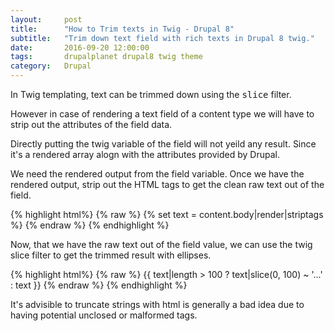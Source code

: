 ```yaml
---
layout:     post
title:      "How to Trim texts in Twig - Drupal 8"
subtitle:   "Trim down text field with rich texts in Drupal 8 twig."
date:       2016-09-20 12:00:00
tags:       drupalplanet drupal8 twig theme
category:   Drupal
---
```

In Twig templating, text can be trimmed down using the <kbd>slice</kbd> filter.

However in case of rendering a text field of a content type we will have to strip out the attributes of the field data.

Directly putting the twig variable of the field will not yeild any result. Since it's a rendered array alogn with the attributes provided by Drupal.

We need the rendered output from the field variable. Once we have the rendered output, strip out the HTML tags to get the clean raw text out of the field.

{% highlight html%}
{% raw %}
{% set text = content.body|render|striptags %}
{% endraw %}
{% endhighlight %}

Now, that we have the raw text out of the field value, we can use the twig slice filter to get the trimmed result with ellipses.

{% highlight html%}
{% raw %}
{{ text|length > 100 ? text|slice(0, 100) ~ '...' : text }}
{% endraw %}
{% endhighlight %}

It's advisible to truncate strings with html is generally a bad idea due to having potential unclosed or malformed tags.
